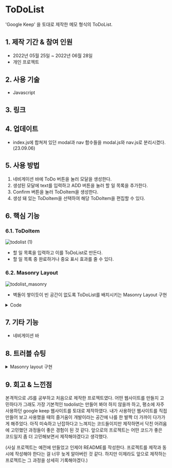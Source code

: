 # ToDoList
'Google Keep' 을 토대로 제작한 메모 형식의 ToDoList.

## 1. 제작 기간 & 참여 인원
- 2022년 05월 25일 ~ 2022년 06월 28일
- 개인 프로젝트
  
## 2. 사용 기술
- Javascript

## 3. 링크

## 4. 업데이트
- index.js에 합쳐져 있던 modal과 nav 함수들을 modal.js와 nav.js로 분리시켰다. (23.09.06)

## 5. 사용 방법
1. 네비게이션 바에 ToDo 버튼을 눌러 모달을 생성한다.<br>
2. 생성된 모달에 text를 입력하고 ADD 버튼을 눌러 할 일 목록을 추가한다.<br>
3. Confirm 버튼을 눌러 ToDoItem을 생성한다.<br>
4. 생성 돼 있는 ToDoItem을 선택하여 해당 ToDoItem을 편집할 수 있다.<br>

## 6. 핵심 기능
### 6.1. ToDoItem 
![todolist (1)](https://github.com/hoooooyeon/todolist/assets/92985196/a17dd151-fbe7-46d8-9299-1b3537654bd1)

- 할 일 목록을 입력하고 이를 ToDoList로 만든다.
- 할 일 목록 중 완료하거나 중요 표시 효과를 줄 수 있다.


### 6.2. Masonry Layout
![todolist_masonry](https://github.com/hoooooyeon/todolist/assets/92985196/96502af5-6a15-4bbf-b8e7-8fa48ec594f8)

- 벽돌이 쌓이듯이 빈 공간이 없도록 ToDoList를 배치시키는 Masonry Layout 구현

<details>
<summary>Code</summary>
<div markdown="1">
  
```
// index.js
function masonry_layout() {
  const items = document.querySelectorAll(".item");

  items.forEach((e) => {
    e.style.gridRowEnd = null;
    e.style.gridRowEnd = `span ${Math.ceil(e.offsetHeight / 10)}`;
  });
}
```
```
// index.css
main .container {
(...)
  display: grid;
  grid-template-columns: repeat(auto-fill, 284px);
  gap: 10px;
  grid-auto-flow: dense;
}
```
  
</div>
</details>

## 7. 기타 기능
- 네비게이션 바

## 8. 트러블 슈팅
<details>
<summary>Masonry layout 구현</summary>
<div markdown="1">
  
- masonry layout을 라이브러리 없이 구현하는 데 어려움이 있었다.
- 목표한 대로 layout을 구현하는 데 성공하였지만, 페이지 크기를 조절하는 과정에서 배치가 제대로 안 되는 상황이 발생했다.
- 이를 방지하기 위해, grid-row-end 속성에 값을 할당하기 전에 `e.style.gridRowEnd = null;` 코드를 추가하여 초기화 시키므로 해결하였다.
  
</div>
</details>

## 9. 회고 & 느낀점
본격적으로 JS를 공부하고 처음으로 제작한 프로젝트였다. 어떤 웹사이트를 만들지 고민하다가 그래도 가장 기본적인 todolist는 만들어 봐야 하지 않을까 하고, 평소에 자주 사용하던 google keep 웹사이트를 토대로 제작하였다.
내가 사용하던 웹사이트를 직접 만들어 보고 사용했을 때의 즐거움이 개발이라는 공간에 나를 한 발짝 더 가까이 다가가게 해주었다.
아직 미숙하고 난잡하다고 느껴지는 코드들이지만 제작하면서 닥친 어려움에 고민했던 과정들이 좋은 경험이 된 것 같다. 
앞으로의 프로젝트는 어떤 코드가 좋은 코드일지 좀 더 고민해보면서 제작해야겠다고 생각했다.

(사실 프로젝트는 예전에 만들었고 인제야 README를 작성한다. 프로젝트를 제작과 동시에 작성해야 한다는 걸 너무 늦게 알아버린 것 같다. 하지만 이제라도 앞으로 제작하는 프로젝트는 그 과정을 상세히 기록해야겠다.)


